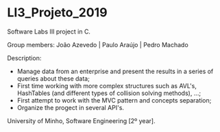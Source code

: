 # LI3_Projeto_2019

Software Labs III project in C.

Group members: João Azevedo | Paulo Araújo | Pedro Machado

Description:

* Manage data from an enterprise and present the results in a series of queries about these data;
* First time working with more complex structures such as AVL's, HashTables (and different types of collision solving methods), ...;
* First attempt to work with the MVC pattern and concepts separation;
* Organize the progect in several API's.

University of Minho, Software Engineering [2º year].
